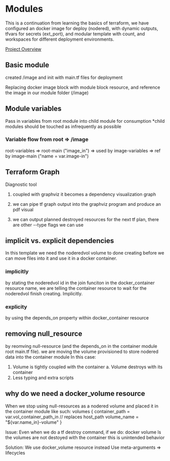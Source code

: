 # Modules
This is a continuation from learning the basics of terraform, we have configured an docker image for deploy (nodered), with dynamic outputs, tfvars for secrets (ext_port), and modular template with count, and workspaces for different deployment environments.

[Project Overview](../0-resources/module-project-overview.png)

## Basic module
created /image and init with main.tf files for deployment

Replacing docker image block with module block resource, and reference the image in our module folder (/image)

## Module variables
Pass in variables from root module into child module for consumption
*child modules should be touched as infrequently as possible

### Variable flow from root => /image
root-variables => root-main ("image_in") => used by image-variables => ref by image-main ("name = var.image-in")

## Terraform Graph
Diagnostic tool
<!--sudo apt install graphviz-->
1. coupled with graphviz it becomes a dependency visualization graph

<!-- tf graph | dot -Tpdf graph-plan.pdf -->

2. we can pipe tf graph output into the graphviz program and produce an pdf visual

<!-- tf graph --type=destroy | dot -Tpdf > graph-plan-destroyed.pdf
 -->
3. we can output planned destroyed resources for the next tf plan, there are other --type flags we can use

## implicit vs. explicit dependencies
In this template we need the noderedvol volume to done creating before we can move files into it and use it in a docker container.

### implicitly 
by stating the noderedvol id in the join funciton in the docker_container resource name, we are telling the container resource to wait for the noderedvol finish creating. Implicitly.

### explicity
<!--depends_on = [null_resource.dockervolume]-->
by using the depends_on property within docker_container resource

## removing null_resource
by reomving null-resource (and the depends_on in the container module root main.tf file).
we are moving the volume provisioned to store nodered data into the container module
In this case:
1. Volume is tightly coupled with the container 
    a. Volume destroys with its container
2. Less typing and extra scripts

## why do we need a docker_volume resource
When we stop using null-resources as a nodered volume
and placed it in the container module
like such:
 volumes {
    container_path = var.vol_container_path_in
    // replaces host_path
    volume_name = "${var.name_in}-volume"
  }

Issue:
Even when we do a tf destroy command, 
if we do: docker volume ls
the volumes are not destoyed with the container
this is unintended behavior

Solution:
We use docker_volume resource instead
Use meta-arguments => lifecycles



